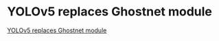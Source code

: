 # YOLOv5 replaces Ghostnet module
[YOLOv5 replaces Ghostnet module](https://aiwithcloud.com/2022/09/15/yolov5_replaces_ghostnet_module/)